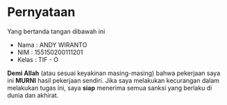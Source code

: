 # Pernyataan

Yang bertanda tangan dibawah ini

* Nama : ANDY WIRANTO
* NIM : 155150200111201
* Kelas : TIF - O

**Demi Allah** (atau sesuai keyakinan masing-masing) bahwa pekerjaan saya ini **MURNI** hasil pekerjaan sendiri. Jika saya melakukan kecurangan dalam melakukan tugas ini, saya **siap** menerima semua sanksi yang berlaku di dunia dan akhirat.
